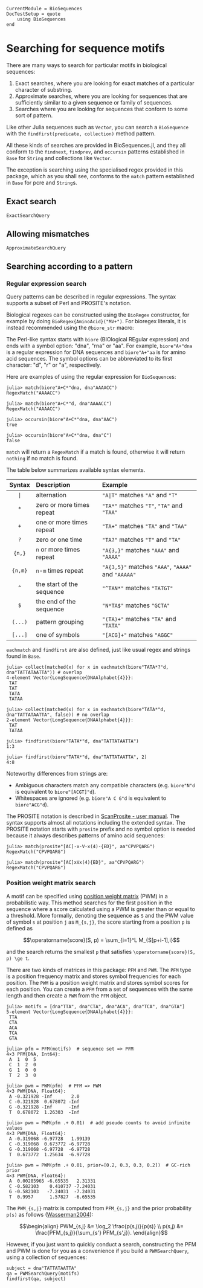 ```@meta
CurrentModule = BioSequences
DocTestSetup = quote
    using BioSequences
end
```

# Searching for sequence motifs

There are many ways to search for particular motifs in biological sequences:

1. Exact searches, where you are looking for exact matches of a particular
   character of substring.
2. Approximate searches, where you are looking for sequences that are
   sufficiently similar to a given sequence or family of sequences.
3. Searches where you are looking for sequences that conform to some sort of
   pattern.

Like other Julia sequences such as `Vector`, you can search a `BioSequence` with the `findfirst(predicate, collection)` method pattern. 

All these kinds of searches are provided in BioSequences.jl, and they all 
conform to the `findnext`, `findprev`, and `occursin` patterns established in `Base` for
`String` and collections like `Vector`.

The exception is searching using the specialised
regex provided in this package, which as you shall see, conforms to the `match`
pattern established in `Base` for pcre and `String`s.


## Exact search

```@docs
ExactSearchQuery
```

## Allowing mismatches

```@docs
ApproximateSearchQuery
```

## Searching according to a pattern

### Regular expression search

Query patterns can be described in regular expressions. The syntax supports
a subset of Perl and PROSITE's notation.

Biological regexes can be constructed using the `BioRegex` constructor, for
example by doing `BioRegex{AminoAcid}("MV+")`. For bioregex literals, it is
instead recommended using the `@biore_str` macro:

The Perl-like syntax starts with `biore` (BIOlogical REgular expression)
and ends with a symbol option: "dna", "rna" or "aa". For example, `biore"A+"dna`
is a regular expression for DNA sequences and `biore"A+"aa` is for amino acid
sequences. The symbol options can be abbreviated to its first character: "d",
"r" or "a", respectively.

Here are examples of using the regular expression for `BioSequence`s:
```jldoctest
julia> match(biore"A+C*"dna, dna"AAAACC")
RegexMatch("AAAACC")

julia> match(biore"A+C*"d, dna"AAAACC")
RegexMatch("AAAACC")

julia> occursin(biore"A+C*"dna, dna"AAC")
true

julia> occursin(biore"A+C*"dna, dna"C")
false

```

`match` will return a `RegexMatch` if a match is found, otherwise it will return `nothing` if no match is found.

The table below summarizes available syntax elements.

| Syntax | Description | Example |
|:------:|:------------|:--------|
| `\|` | alternation | `"A\|T"` matches `"A"` and `"T"` |
| `*` | zero or more times repeat | `"TA*"` matches `"T"`, `"TA"` and `"TAA"` |
| `+` | one or more times repeat | `"TA+"` matches `"TA"` and `"TAA"` |
| `?` | zero or one time | `"TA?"` matches `"T"` and `"TA"` |
| `{n,}` | `n` or more times repeat | `"A{3,}"` matches `"AAA"` and `"AAAA"` |
| `{n,m}` | `n`-`m` times repeat | `"A{3,5}"` matches `"AAA"`, `"AAAA"` and `"AAAAA"`|
| `^` | the start of the sequence | `"^TAN*"` matches `"TATGT"` |
| `$` | the end of the sequence | `"N*TA$"` matches `"GCTA"` |
| `(...)` | pattern grouping | `"(TA)+"` matches `"TA"` and `"TATA"` |
| `[...]` | one of symbols | `"[ACG]+"` matches `"AGGC"` |

`eachmatch` and `findfirst` are also defined, just like usual regex and strings
found in `Base`.

```jldoctest
julia> collect(matched(x) for x in eachmatch(biore"TATA*?"d, dna"TATTATAATTA")) # overlap
4-element Vector{LongSequence{DNAAlphabet{4}}}:
 TAT  
 TAT
 TATA
 TATAA

julia> collect(matched(x) for x in eachmatch(biore"TATA*"d, dna"TATTATAATTA", false)) # no overlap
2-element Vector{LongSequence{DNAAlphabet{4}}}:
 TAT  
 TATAA

julia> findfirst(biore"TATA*"d, dna"TATTATAATTA")
1:3

julia> findfirst(biore"TATA*"d, dna"TATTATAATTA", 2)
4:8

```

Noteworthy differences from strings are:

* Ambiguous characters match any compatible characters (e.g. `biore"N"d` is equivalent to `biore"[ACGT]"d`).
* Whitespaces are ignored (e.g. `biore"A C G"d` is equivalent to `biore"ACG"d`).

The PROSITE notation is described in [ScanProsite - user
manual](https://prosite.expasy.org/scanprosite/scanprosite_doc.html). The syntax
supports almost all notations including the extended syntax. The PROSITE
notation starts with `prosite` prefix and no symbol option is needed because it
always describes patterns of amino acid sequences:

```jldoctest
julia> match(prosite"[AC]-x-V-x(4)-{ED}", aa"CPVPQARG")
RegexMatch("CPVPQARG")

julia> match(prosite"[AC]xVx(4){ED}", aa"CPVPQARG")
RegexMatch("CPVPQARG")

```


### Position weight matrix search

A motif can be specified using [position weight
matrix](https://en.wikipedia.org/wiki/Position_weight_matrix) (PWM) in a
probabilistic way. 
This method searches for the first position in the sequence where a score
calculated using a PWM is greater than or equal to a threshold.
More formally, denoting the sequence as ``S`` and the PWM value of symbol ``s``
at position ``j`` as ``M_{s,j}``, the score starting from a position ``p`` is
defined as

```math
\operatorname{score}(S, p) = \sum_{i=1}^L M_{S[p+i-1],i}
```

and the search returns the smallest ``p`` that satisfies
``\operatorname{score}(S, p) \ge t``.

There are two kinds of matrices in this package: `PFM` and `PWM`. The `PFM` type
is a position frequency matrix and stores symbol frequencies for each position.
The `PWM` is a position weight matrix and stores symbol scores for each
position. You can create a `PFM` from a set of sequences with the same length
and then create a `PWM` from the `PFM` object.

```jldoctest
julia> motifs = [dna"TTA", dna"CTA", dna"ACA", dna"TCA", dna"GTA"]
5-element Vector{LongSequence{DNAAlphabet{4}}}:
 TTA
 CTA
 ACA
 TCA
 GTA

julia> pfm = PFM(motifs)  # sequence set => PFM
4×3 PFM{DNA, Int64}:
 A  1  0  5
 C  1  2  0
 G  1  0  0
 T  2  3  0

julia> pwm = PWM(pfm)  # PFM => PWM
4×3 PWM{DNA, Float64}:
 A -0.321928 -Inf       2.0
 C -0.321928  0.678072 -Inf
 G -0.321928 -Inf      -Inf
 T  0.678072  1.26303  -Inf

julia> pwm = PWM(pfm .+ 0.01)  # add pseudo counts to avoid infinite values
4×3 PWM{DNA, Float64}:
 A -0.319068 -6.97728   1.99139
 C -0.319068  0.673772 -6.97728
 G -0.319068 -6.97728  -6.97728
 T  0.673772  1.25634  -6.97728

julia> pwm = PWM(pfm .+ 0.01, prior=[0.2, 0.3, 0.3, 0.2])  # GC-rich prior
4×3 PWM{DNA, Float64}:
 A  0.00285965 -6.65535   2.31331
 C -0.582103    0.410737 -7.24031
 G -0.582103   -7.24031  -7.24031
 T  0.9957      1.57827  -6.65535

```

The ``PWM_{s,j}`` matrix is computed from ``PFM_{s,j}`` and the prior
probability ``p(s)`` as follows ([Wasserman2004]):

```math
\begin{align}
    PWM_{s,j} &= \log_2 \frac{p(s,j)}{p(s)} \\
    p(s,j)  &= \frac{PFM_{s,j}}{\sum_{s'} PFM_{s',j}}.
\end{align}
```

However, if you just want to quickly conduct a search, constructing the PFM and
PWM is done for you as a convenience if you build a `PWMSearchQuery`, using a
collection of sequences:

```jldoctest
subject = dna"TATTATAATTA"
qa = PWMSearchQuery(motifs)
findfirst(qa, subject)
```

[Wasserman2004]: https://doi.org/10.1038/nrg1315
